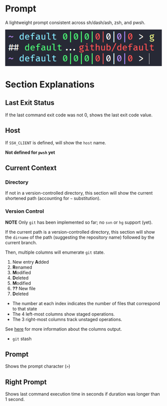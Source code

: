 # Prompt

A lightweight prompt consistent across sh/dash/ash, zsh, and pwsh.

![prompt](./pics/prompt.png)

# Section Explanations

## Last Exit Status

If the last command exit code was not 0, shows the last exit code value.

## Host

If `SSH_CLIENT` is defined, will show the `host` name.

**Not defined for `pwsh` yet**

## Current Context

### Directory

If not in a version-controlled directory, this section will show the current shortened path (accounting for `~` substitution).

### Version Control

**NOTE** Only `git` has been implemented so far; no `svn` or `hg` support (yet).

If the current path is a version-controlled directory, this section will show the `dirname` of the path (suggesting the repository name) followed by the current branch.

Then, multiple columns will enumerate `git` state.

1. New entry **A**dded
2. **R**enamed
3. **M**odified
4. **D**eleted
5. **M**odified
6. **??** New file
7. **D**eleted

- The number at each index indicates the number of files that correspond to that state
- The 4 left-most columns show staged operations.
- The 3 right-most columns track unstaged operations.

See [here](https://www.git-scm.com/docs/git-status#_short_format) for more information about the columns output.

- `git` stash

## Prompt

Shows the prompt character (`>`)

## Right Prompt

Shows last command execution time in seconds if duration was longer than 1 second.
